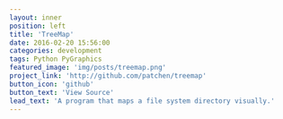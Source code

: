```yaml
---
layout: inner
position: left
title: 'TreeMap'
date: 2016-02-20 15:56:00
categories: development
tags: Python PyGraphics
featured_image: 'img/posts/treemap.png'
project_link: 'http://github.com/patchen/treemap'
button_icon: 'github'
button_text: 'View Source'
lead_text: 'A program that maps a file system directory visually.'
---
```

